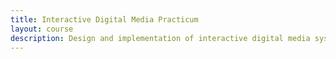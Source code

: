 ```yaml
---
title: Interactive Digital Media Practicum
layout: course
description: Design and implementation of interactive digital media systems using modern processes and tools. Projects provided by external clients or vetted entrepreneurial pitches are developed by interdisciplinary teams composed of one CPSC 491 student and multiple Master of Digital Media students.
---
```


